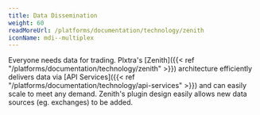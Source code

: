 ```yaml
---
title: Data Dissemination
weight: 60
readMoreUrl: /platforms/documentation/technology/zenith
iconName: mdi--multiplex
---
```


Everyone needs data for trading.  Plxtra's [Zenith]({{< ref "/platforms/documentation/technology/zenith" >}}) architecture efficiently delivers data via [API Services]({{< ref "/platforms/documentation/technology/api-services" >}}) and can easily scale to meet any demand.  Zenith's plugin design easily allows new data sources (eg. exchanges) to be added.
